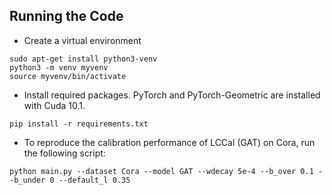 ## Running the Code
- Create a virtual environment
```
sudo apt-get install python3-venv
python3 -m venv myvenv
source myvenv/bin/activate
```
- Install required packages. PyTorch and PyTorch-Geometric are installed with Cuda 10.1.
```
pip install -r requirements.txt
```
- To reproduce the calibration performance of LCCal (GAT) on Cora, run the following script:
```
python main.py --dataset Cora --model GAT --wdecay 5e-4 --b_over 0.1 --b_under 0 --default_l 0.35
```
